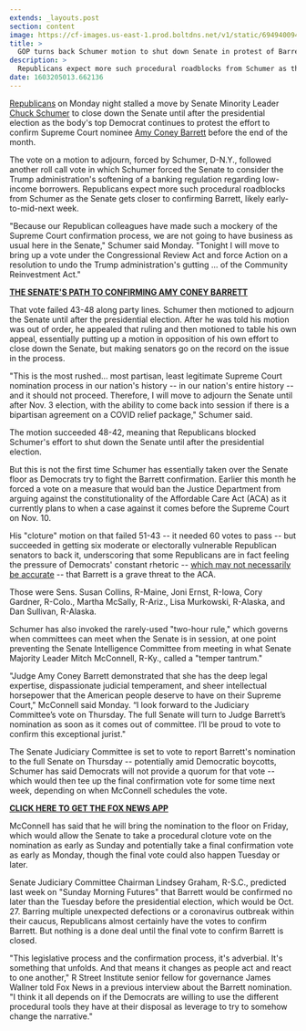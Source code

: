```yaml
--- 
extends: _layouts.post 
section: content 
image: https://cf-images.us-east-1.prod.boltdns.net/v1/static/694940094001/1fa0753e-2cdf-4e5a-9aeb-a08df32a6652/af41a8ac-80d1-4b44-a159-5c8af2c9fa8c/1280x720/match/image.jpg 
title: > 
  GOP turns back Schumer motion to shut down Senate in protest of Barrett confirmation effort 
description: > 
  Republicans expect more such procedural roadblocks from Schumer as the Senate gets closer to confirming Barrett, likely early-to-mid-next week."Because our Republican colleagues have made such a mockery of the Supreme Court confirmation process, we are not going to have business as usual here in the Senate," Schumer said Monday."This is the most rushed... most partisan, least legitimate Supreme Court nomination process in our nation's history -- in our nation's entire history -- and it should not proceed.The motion succeeded 48-42, meaning that Republicans blocked Schumer's effort to shut down the Senate until after the presidential election.But this is not the first time Schumer has essentially taken over the Senate floor as Democrats try to fight the Barrett confirmation. 
date: 1603205013.662136 
--- 
```

<div><p class="speakable"><a href="https://www.foxnews.com/category/politics/senate/republicans" target="_blank">Republicans</a> on Monday night stalled a move by&#160;Senate Minority Leader <a href="https://www.foxnews.com/category/person/chuck-schumer" target="_blank">Chuck Schumer</a> to close down the Senate until after the presidential election as the body's top Democrat continues to protest the effort to confirm Supreme Court nominee <a href="https://www.foxnews.com/category/politics/judiciary/confirmation-of-amy-coney-barrett" target="_blank">Amy Coney Barrett</a> before the end of the month.</p><p class="ad gam"></p><p class="ad gam"></p><p class="ad gam"></p><p class="speakable">The vote on a motion to adjourn, forced by Schumer, D-N.Y., followed another roll call vote in which&#160;Schumer forced the Senate to consider&#160;the Trump administration's softening of a banking regulation regarding low-income borrowers. Republicans expect more such procedural roadblocks from Schumer as the Senate gets closer to confirming Barrett, likely early-to-mid-next week.&#160;</p><p>"Because our Republican colleagues have made such a mockery of the Supreme Court confirmation process, we are not going to have business as usual here in the Senate," Schumer said Monday. "Tonight I will move to bring up a vote under the Congressional Review Act and force Action on a resolution to undo the Trump administration's gutting ... of the Community Reinvestment Act."</p><p><a href="https://www.foxnews.com/politics/the-senates-path-to-confirming-amy-coney-barrett" target="_blank"><strong>THE SENATE'S PATH TO CONFIRMING AMY CONEY BARRETT</strong></a></p><p class="ad gam"></p><p>That vote failed 43-48 along party lines. Schumer then motioned to adjourn the Senate until after the presidential election. After he was told his motion was out of order, he appealed that ruling and then motioned to table his own appeal, essentially putting up a motion in opposition of his own effort to close down the Senate, but making senators go on the record on the issue in the process.&#160;</p><p class="ad gam"></p><p>"This is the most rushed... most partisan, least legitimate Supreme Court nomination process in our nation's history -- in our nation's entire history -- and it should not proceed. Therefore, I will move to adjourn the Senate until after Nov. 3 election, with the ability to come back into session if there is a bipartisan agreement on a COVID relief package," Schumer said.&#160;</p><p>The motion succeeded 48-42, meaning that Republicans blocked Schumer's effort to shut down the Senate until after the presidential election.&#160;</p><p class="ad gam"></p><p>But this is not the first time Schumer has essentially taken over the Senate floor as Democrats try to fight the Barrett confirmation. Earlier this month he forced a vote on a measure that would ban the Justice Department from arguing against the constitutionality of the Affordable Care Act (ACA) as it currently plans to when a case against it comes before the Supreme Court on Nov. 10.&#160;</p><p class="ad gam"></p><p>His "cloture" motion on that failed 51-43 -- it needed 60 votes to pass -- but succeeded in getting six moderate or electorally vulnerable Republican senators to back it, underscoring that some Republicans are in fact feeling the pressure of Democrats' constant rhetoric -- <a href="https://www.foxbusiness.com/politics/dems-barrett-confirmation-obamacare-experts-severability-doctrine" target="_blank">which may not necessarily be accurate</a> --&#160;that Barrett is a grave threat to the ACA.&#160;</p><p class="ad gam"></p><p>Those were Sens. Susan Collins, R-Maine, Joni Ernst, R-Iowa, Cory Gardner, R-Colo., Martha McSally, R-Ariz., Lisa Murkowski, R-Alaska, and Dan Sullivan, R-Alaska.</p><p class="ad gam"></p><p>Schumer has also invoked the rarely-used "two-hour rule," which governs when committees can meet when the Senate is in session, at one point preventing the Senate Intelligence Committee from meeting in what Senate Majority Leader Mitch McConnell, R-Ky., called a "temper tantrum."</p><p>"Judge Amy Coney Barrett demonstrated that she has the deep legal expertise, dispassionate judicial temperament, and sheer intellectual horsepower that the American people deserve to have on their Supreme Court," McConnell said Monday. &#8220;I look forward to the Judiciary Committee&#8217;s vote on Thursday. The full Senate will turn to Judge Barrett&#8217;s nomination as soon as it comes out of committee. I&#8217;ll be proud to vote to confirm this exceptional jurist."</p><p>The Senate Judiciary Committee is set to vote to report Barrett's nomination to the full Senate on Thursday -- potentially amid Democratic boycotts, Schumer has said Democrats will not provide a quorum for that vote -- which would then tee up the final confirmation vote for some time next week, depending on when McConnell schedules the vote.&#160;</p><p class="ad gam"></p><p class="ad gam"></p><p><a href="https://www.foxnews.com/apps-products" target="_blank"><strong>CLICK HERE TO GET THE FOX NEWS APP</strong></a></p><p>McConnell has said that he will bring the nomination to the floor on Friday, which would allow the Senate to take a procedural cloture vote on the nomination as early as Sunday and potentially take a final confirmation vote as early as Monday, though the final vote could also happen Tuesday or later.&#160;</p><p class="ad gam"></p><p>Senate Judiciary Committee Chairman Lindsey Graham, R-S.C., predicted last week on "Sunday Morning Futures" that Barrett would be confirmed no later than the Tuesday before the presidential election, which would be Oct. 27. Barring multiple unexpected defections or a coronavirus outbreak within their caucus, Republicans almost certainly have the votes to confirm Barrett. But nothing is a done deal until the final vote to confirm Barrett is closed.&#160;</p><p class="ad gam"></p><p>"This legislative process and the confirmation process, it's adverbial. It's something that unfolds. And that means it changes as people act and react to one another," R Street Institute senior fellow for governance James Wallner told Fox News in a previous interview about the Barrett nomination. "I think it all depends on if the Democrats are willing to use the different procedural tools they have at their disposal as leverage to try to somehow change the narrative."</p><p class="ad gam"></p></div>